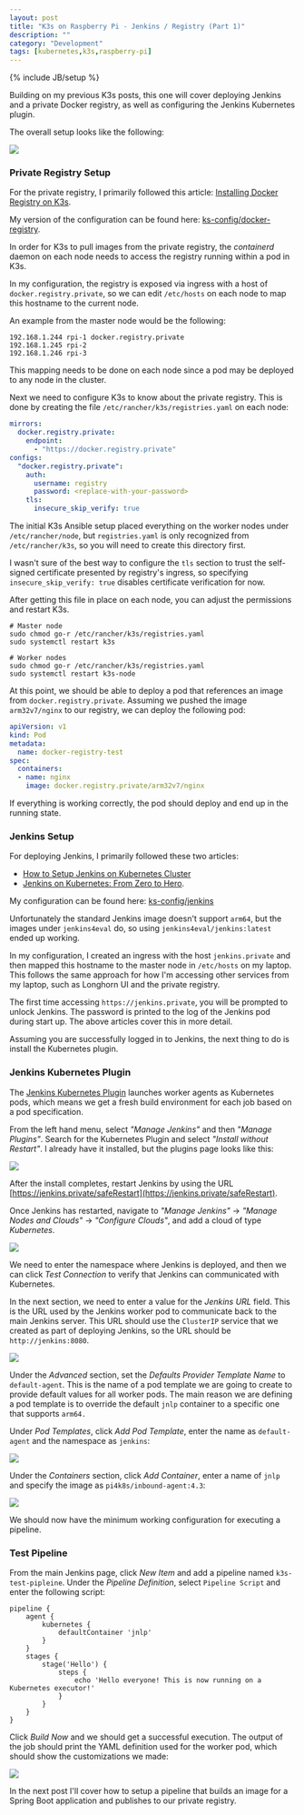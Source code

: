 ```yaml
---
layout: post
title: "K3s on Raspberry Pi - Jenkins / Registry (Part 1)"
description: ""
category: "Development"
tags: [kubernetes,k3s,raspberry-pi]
---
```

{% include JB/setup %}

Building on my previous K3s posts, this one will cover deploying Jenkins and a private Docker registry, as well as configuring the Jenkins Kubernetes plugin.

The overall setup looks like the following:

<img src="{{ BASE_PATH }}/assets/images/k3s-rpi-jenkins/00-overall-setup-2.png" class="img-responsive">

### Private Registry Setup

For the private registry, I primarily followed this article: [Installing Docker Registry on K3s](https://carpie.net/articles/installing-docker-registry-on-k3s).

My version of the configuration can be found here: [ks-config/docker-registry](https://github.com/bbende/k3s-config/tree/main/docker-registry).

In order for K3s to pull images from the private registry, the *containerd* daemon on each node needs to access the registry running within a pod in K3s.

In my configuration, the registry is exposed via ingress with a host of `docker.registry.private`, so we can edit `/etc/hosts` on each node to map this hostname to the current node.

An example from the master node would be the following:
```
192.168.1.244 rpi-1 docker.registry.private
192.168.1.245 rpi-2
192.168.1.246 rpi-3  
```

This mapping needs to be done on each node since a pod may be deployed to any node in the cluster.

Next we need to configure K3s to know about the private registry. This is done by creating the file `/etc/rancher/k3s/registries.yaml` on each node:

```yaml
mirrors:
  docker.registry.private:
    endpoint:
      - "https://docker.registry.private"
configs:
  "docker.registry.private":
    auth:
      username: registry
      password: <replace-with-your-password>
    tls:
      insecure_skip_verify: true
```

The initial K3s Ansible setup placed everything on the worker nodes under `/etc/rancher/node`, but `registries.yaml` is only recognized from `/etc/rancher/k3s`, so you will need to create this directory first.

I wasn't sure of the best way to configure the `tls` section to trust the self-signed certificate presented by registry's ingress, so specifying `insecure_skip_verify: true` disables certificate verification for now.

After getting this file in place on each node, you can adjust the permissions and restart K3s.

```
# Master node
sudo chmod go-r /etc/rancher/k3s/registries.yaml
sudo systemctl restart k3s

# Worker nodes
sudo chmod go-r /etc/rancher/k3s/registries.yaml
sudo systemctl restart k3s-node
```

At this point, we should be able to deploy a pod that references an image from `docker.registry.private`. Assuming we pushed the image `arm32v7/nginx` to our registry, we can deploy the following pod:

```yaml
apiVersion: v1
kind: Pod
metadata:
  name: docker-registry-test
spec:
  containers:
  - name: nginx
    image: docker.registry.private/arm32v7/nginx
```

If everything is working correctly, the pod should deploy and end up in the running state.

### Jenkins Setup

For deploying Jenkins, I primarily followed these two articles:

* [How to Setup Jenkins on Kubernetes Cluster](https://devopscube.com/setup-jenkins-on-kubernetes-cluster)
* [Jenkins on Kubernetes: From Zero to Hero](https://medium.com/slalom-build/jenkins-on-kubernetes-4d8c3d9f2ece).

My configuration can be found here: [ks-config/jenkins](https://github.com/bbende/k3s-config/tree/main/jenkins)

Unfortunately the standard Jenkins image doesn't support `arm64`, but the images under `jenkins4eval` do, so using `jenkins4eval/jenkins:latest` ended up working.

In my configuration, I created an ingress with the host `jenkins.private` and then mapped this hostname to the master node in `/etc/hosts` on my laptop. This follows the same approach for how I'm accessing other services from my laptop, such as Longhorn UI and the private registry.

The first time accessing `https://jenkins.private`, you will be prompted to unlock Jenkins. The password is printed to the log of the Jenkins pod during start up. The above articles cover this in more detail.

Assuming you are successfully logged in to Jenkins, the next thing to do is install the Kubernetes plugin.

### Jenkins Kubernetes Plugin

The [Jenkins Kubernetes Plugin](https://plugins.jenkins.io/kubernetes/) launches worker agents as Kubernetes pods, which means we get a fresh build environment for each job based on a pod specification.

From the left hand menu, select *"Manage Jenkins"* and then *"Manage Plugins"*. Search for the Kubernetes Plugin and select *"Install without Restart"*. I already have it installed, but the plugins page looks like this:

<img src="{{ BASE_PATH }}/assets/images/k3s-rpi-jenkins/02-kubernetes-plugin.png" class="img-responsive">

After the install completes, restart Jenkins by using the URL [https://jenkins.private/safeRestart](https://jenkins.private/safeRestart).

Once Jenkins has restarted, navigate to *"Manage Jenkins"* -> *"Manage Nodes and Clouds"* -> *"Configure Clouds"*, and add a cloud of type *Kubernetes*.

<img src="{{ BASE_PATH }}/assets/images/k3s-rpi-jenkins/04-configure-cloud-kubernetes-2.png" class="img-responsive">

We need to enter the namespace where Jenkins is deployed, and then we can click *Test Connection* to verify that Jenkins can communicated with Kubernetes.

In the next section, we need to enter a value for the *Jenkins URL* field. This is the URL used by the Jenkins worker pod to communicate back to the main Jenkins server. This URL should use the `ClusterIP` service that we created as part of deploying Jenkins, so the URL should be `http://jenkins:8080`.

<img src="{{ BASE_PATH }}/assets/images/k3s-rpi-jenkins/05-configure-cloud-kubernetes-3.png" class="img-responsive">

Under the *Advanced* section, set the *Defaults Provider Template Name* to `default-agent`. This is the name of a pod template we are going to create to provide default values for all worker pods. The main reason we are defining a pod template is to override the default `jnlp` container to a specific one that supports `arm64.`   

Under *Pod Templates*, click *Add Pod Template*, enter the name as `default-agent` and the namespace as `jenkins`:

<img src="{{ BASE_PATH }}/assets/images/k3s-rpi-jenkins/06-pod-template.png" class="img-responsive">

Under the *Containers* section, click *Add Container*, enter a name of `jnlp` and specify the image as `pi4k8s/inbound-agent:4.3`:

<img src="{{ BASE_PATH }}/assets/images/k3s-rpi-jenkins/07-container-template.png" class="img-responsive">

We should now have the minimum working configuration for executing a pipeline.

### Test Pipeline

From the main Jenkins page, click *New Item* and add a pipeline named `k3s-test-pipleine`. Under the *Pipeline Definition*, select `Pipeline Script` and enter the following script:

```
pipeline {
    agent {
        kubernetes {
            defaultContainer 'jnlp'
        }
    }
    stages {
        stage('Hello') {
            steps {
                echo 'Hello everyone! This is now running on a Kubernetes executor!'
            }
        }
    }
}
```

Click *Build Now* and we should get a successful execution. The output of the job should print the YAML definition used for the worker pod, which should show the customizations we made:

<img src="{{ BASE_PATH }}/assets/images/k3s-rpi-jenkins/08-test-pipeline.png" class="img-responsive">

In the next post I'll cover how to setup a pipeline that builds an image for a Spring Boot application and publishes to our private registry.
